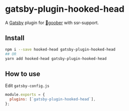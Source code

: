 # gatsby-plugin-hooked-head

A [Gatsby](https://github.com/gatsbyjs/gatsby) plugin for
[🥜goober](https://github.com/JoviDeCroock/hooked-head) with ssr-support.

## Install

```sh
npm i --save hooked-head gatsby-plugin-hooked-head
## OR
yarn add hooked-head gatsby-plugin-hooked-head
```

## How to use

Edit `gatsby-config.js`

```js
module.exports = {
  plugins: [`gatsby-plugin-hooked-head`],
};
```
